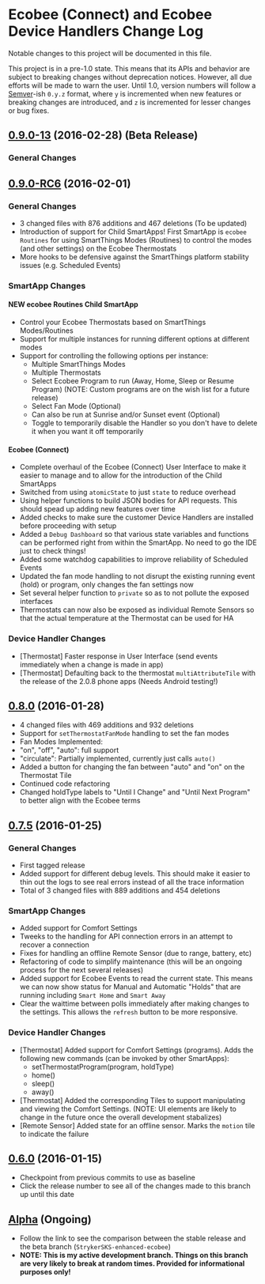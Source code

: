 # Ecobee (Connect) and Ecobee Device Handlers Change Log

Notable changes to this project will be documented in this file.

This project is in a pre-1.0 state. This means that its APIs and behavior are subject to breaking changes without deprecation notices. However, all due efforts will be made to warn the user. Until 1.0, version numbers will follow a [Semver][]-ish `0.y.z` format, where `y` is incremented when new features or breaking changes are introduced, and `z` is incremented for lesser changes or bug fixes.



## [0.9.0-13][] (2016-02-28) **(Beta Release)**
### General Changes



## [0.9.0-RC6][] (2016-02-01) 
### General Changes
* 3 changed files with 876 additions and 467 deletions (To be updated)
* Introduction of support for Child SmartApps! First SmartApp is `ecobee Routines` for using SmartThings Modes (Routines) to control the modes (and other settings) on the Ecobee Thermostats
* More hooks to be defensive against the SmartThings platform stability issues (e.g. Scheduled Events)

### SmartApp Changes
#### **NEW** ecobee Routines Child SmartApp
* Control your Ecobee Thermostats based on SmartThings Modes/Routines
* Support for multiple instances for running different options at different modes
* Support for controlling the following options per instance:
  * Multiple SmartThings Modes
  * Multiple Thermostats
  * Select Ecobee Program to run (Away, Home, Sleep or Resume Program) (NOTE: Custom programs are on the wish list for a future release)
  * Select Fan Mode (Optional)
  * Can also be run at Sunrise and/or Sunset event (Optional)
  * Toggle to temporarily disable the Handler so you don't have to delete it when you want it off temporarily

#### Ecobee (Connect)
* Complete overhaul of the Ecobee (Connect) User Interface to make it easier to manage and to allow for the introduction of the Child SmartApps
* Switched from using `atomicState` to just `state` to reduce overhead
* Using helper functions to build JSON bodies for API requests. This should spead up adding new features over time
* Added checks to make sure the customer Device Handlers are installed before proceeding with setup
* Added a `Debug Dashboard` so that various state variables and functions can be performed right from within the SmartApp. No need to go the IDE just to check things!
* Added some watchdog capabilities to improve reliability of Scheduled Events
* Updated the fan mode handling to not disrupt the existing running event (hold) or program, only changes the fan settings now
* Set several helper function to `private` so as to not pollute the exposed interfaces
* Thermostats can now also be exposed as individual Remote Sensors so that the actual temperature at the Thermostat can be used for HA

### Device Handler Changes
* [Thermostat] Faster response in User Interface (send events immediately when a change is made in app)
* [Thermostat] Defaulting back to the thermostat `multiAttributeTile` with the release of the 2.0.8 phone apps (Needs Android testing!)

## [0.8.0][] (2016-01-28)
*  4 changed files with 469 additions and 932 deletions
*  Support for `setThermostatFanMode` handling to set the fan modes
*  Fan Modes Implemented:
 *  "on", "off", "auto": full support
 *  "circulate": Partially implemented, currently just calls `auto()`
*  Added a button for changing the fan between "auto" and "on" on the Thermostat Tile
*  Continued code refactoring
*  Changed holdType labels to "Until I Change" and "Until Next Program" to better align with the Ecobee terms

## [0.7.5][] (2016-01-25)

### General Changes
* First tagged release
* Added support for different debug levels. This should make it easier to thin out the logs to see real errors instead of all the trace information
* Total of 3 changed files with 889 additions and 454 deletions

### SmartApp Changes
* Added support for Comfort Settings
* Tweeks to the handling for API connection errors in an attempt to recover a connection
* Fixes for handling an offline Remote Sensor (due to range, battery, etc)
* Refactoring of code to simplify maintenance (this will be an ongoing process for the next several releases)
* Added support for Ecobee Events to read the current state. This means we can now show status for Manual and Automatic "Holds" that are running including `Smart Home` and `Smart Away`
* Clear the waittime between polls immediately after making changes to the settings. This allows the `refresh` button to be more responsive. 

### Device Handler Changes
* [Thermostat] Added support for Comfort Settings (programs). Adds the following new commands (can be invoked by other SmartApps):
  * setThermostatProgram(program, holdType)
  * home()
  * sleep()
  * away()
* [Thermostat] Added the corresponding Tiles to support manipulating and viewing the Comfort Settings. (NOTE: UI elements are likely to change in the future once the overall development stabalizes)
* [Remote Sensor] Added state for an offline sensor. Marks the `motion` tile to indicate the failure


## [0.6.0][] (2016-01-15)
* Checkpoint from previous commits to use as baseline
* Click the release number to see all of the changes made to this branch up until this date


## [Alpha][] (Ongoing)
* Follow the link to see the comparison between the stable release and the beta branch (`StrykerSKS-enhanced-ecobee`)
* **NOTE: This is my active development branch. Things on this branch are very likely to break at random times. Provided for informational purposes only!**


[Semver]: http://semver.org
[0.9.0-13]: https://github.com/StrykerSKS/SmartThingsPublic/compare/StrykerSKS:v0.9.0-RC6...StrykerSKS:v0.9.10
[0.9.0-RC6]: https://github.com/StrykerSKS/SmartThingsPublic/compare/StrykerSKS:StrykerSKS:v0.8.0...v0.9.0-RC6
[0.8.0]: https://github.com/StrykerSKS/SmartThingsPublic/compare/StrykerSKS:v0.7.5...StrykerSKS:v0.8.0
[0.7.5]: https://github.com/StrykerSKS/SmartThingsPublic/compare/302bb77d7237132caaa5281b64d4bfbf4420f7cf...StrykerSKS:v0.7.5
[0.6.0]: https://github.com/StrykerSKS/SmartThingsPublic/compare/master...StrykerSKS:302bb77d7237132caaa5281b64d4bfbf4420f7cf

[Development]: https://github.com/StrykerSKS/SmartThingsPublic/compare/StrykerSKS:v0.8.0...HEAD
[Beta]: https://github.com/StrykerSKS/SmartThingsPublic/compare/StrykerSKS:HEAD...StrykerSKS-enhanced-ecobeedevice
[Alpha]: https://github.com/StrykerSKS/SmartThingsPublic/compare/StrykerSKS:HEAD...StrykerSKS-development
